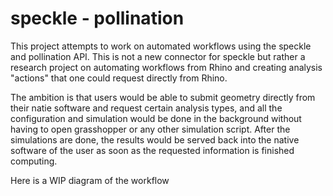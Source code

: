 # speckle - pollination 

This project attempts to work on automated workflows using the speckle and pollination API. This is not a new connector for speckle but rather a research project on automating workflows from Rhino and creating analysis "actions" that one could request directly from Rhino. 

The ambition is that users would be able to submit geometry directly from their natie software and request certain analysis types, and all the configuration and simulation would be done in the background without having to open grasshopper or any other simulation script. After the simulations are done, the results would be served back into the native software of the user as soon as the requested information is finished computing. 

Here is a WIP diagram of the workflow